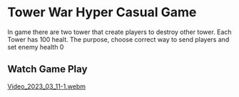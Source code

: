 # Tower War Hyper Casual Game
In game there are two tower that create players to destroy other tower. Each Tower has 100 healt. The purpose, choose correct way to send players and set enemy health 0

## Watch Game Play

[Video_2023_03_11-1.webm](https://user-images.githubusercontent.com/102998343/224510510-2add8107-f622-4121-9948-29d858aff41a.webm)

